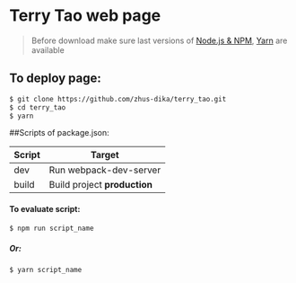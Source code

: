 # Terry Tao web page

> Before download make sure last versions of [Node.js & NPM](https://nodejs.org/en/download/current/), 
[Yarn](https://yarnpkg.com/ru/docs/install) are available

##  To deploy page:
```sh
$ git clone https://github.com/zhus-dika/terry_tao.git
$ cd terry_tao
$ yarn
```

##Scripts of package.json:

| Script | Target |
| ------ | ------ |
| dev | Run webpack-dev-server|
| build | Build project **production**|

#### To evaluate script:
```sh
$ npm run script_name
```

##### Or:
```sh
$ yarn script_name
```
